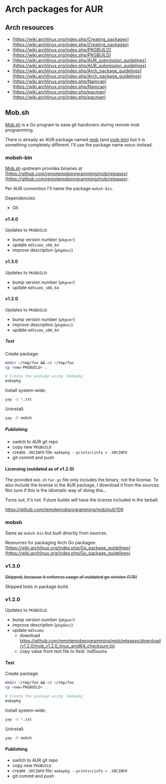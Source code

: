 # Arch packages for AUR

## Arch resources

- [https://wiki.archlinux.org/index.php/Creating_packages](https://wiki.archlinux.org/index.php/Creating_packages)
- [https://wiki.archlinux.org/index.php/PKGBUILD](https://wiki.archlinux.org/index.php/PKGBUILD)
- [https://wiki.archlinux.org/index.php/AUR_submission_guidelines](https://wiki.archlinux.org/index.php/AUR_submission_guidelines)
- [https://wiki.archlinux.org/index.php/Arch_package_guidelines](https://wiki.archlinux.org/index.php/Arch_package_guidelines)
- [https://wiki.archlinux.org/index.php/Namcap](https://wiki.archlinux.org/index.php/Namcap)
- [https://wiki.archlinux.org/index.php/pacman](https://wiki.archlinux.org/index.php/pacman)

## Mob.sh

[Mob.sh](https://github.com/remotemobprogramming/mob) is a Go program to ease git handovers during remote mob programming.

There is already an AUR package named [mob](https://aur.archlinux.org/packages/mob/) (and
[mob-bin](https://aur.archlinux.org/packages/mob-bin/)) but it is something completely different. I'll use the
package name `mobsh` instead.

### mobsh-bin

[Mob.sh](https://github.com/remotemobprogramming/mob) upstream provides binaries at
[https://github.com/remotemobprogramming/mob/releases](https://github.com/remotemobprogramming/mob/releases).

Per AUR convention I'll name the package `mobsh-bin`.

Dependencies:

- Git

#### v1.4.0

Updates to `PKGBUILD`:

- bump version number (`pkgver`)
- update `md5sums_x86_64`
- improve description (`pkgdesc`)

#### v1.3.0

Updates to `PKGBUILD`:

- bump version number (`pkgver`)
- update `md5sums_x86_64`

#### v1.2.0

Updates to `PKGBUILD`:

- bump version number (`pkgver`)
- improve description (`pkgdesc`)
- update `md5sums_x86_64`

##### Test

Create package:

```sh
mkdir ~/tmp/foo && cd ~/tmp/foo
cp <new-PKGBUILD> .

# Create the package using `makepkg`
makepkg
```

Install system-wide:

```sh
yay -U *.zst
```

Uninstall:

```sh
yay -R mobsh
```

##### Publishing

- switch to AUR git repo
- copy new `PKGBUILD`
- create `.SRCINFO` file: `makepkg --printsrcinfo > .SRCINFO`
- git commit and push

#### Licensing (outdated as of v1.2.0)

The provided `mob.sh` `tar.gz` file only includes the binary, not the license. To also include the
license in the AUR package, I download it from the sources. Not sure if this is the idiomatic way of
doing this...

Turns out, it's not. Future builds will have the license included in the tarball:

https://github.com/remotemobprogramming/mob/pull/109

### mobsh

Same as `mobsh-bin` but built directly from sources.

Resources for packaging Arch Go packages: [https://wiki.archlinux.org/index.php/Go_package_guidelines](https://wiki.archlinux.org/index.php/Go_package_guidelines)

### v1.3.0

~~Skipped, because it enforces usage of outdated go version (1.15)~~

Skipped tests in package build.

### v1.2.0

Updates to `PKGBUILD`:

- bump version number (`pkgver`)
- improve description (`pkgdesc`)
- update `md5sums`:
    - download https://github.com/remotemobprogramming/mob/releases/download/v1.2.0/mob_v1.2.0_linux_amd64_checksum.txt
    - copy value from text file to field `md5sums

#### Test

Create package:

```sh
mkdir ~/tmp/foo && cd ~/tmp/foo
cp <new-PKGBUILD> .

# Create the package using `makepkg`
makepkg
```

Install system-wide:

```sh
yay -U *.zst
```

Uninstall:

```sh
yay -R mobsh
```

#### Publishing

- switch to AUR git repo
- copy new `PKGBUILD`
- create `.SRCINFO` file: `makepkg --printsrcinfo > .SRCINFO`
- git commit and push
